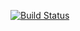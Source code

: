 [![Build Status](https://travis-ci.org/janstenpickle/scalatra-future-support-test.svg?branch=master)](https://travis-ci.org/janstenpickle/scalatra-future-support-test)
